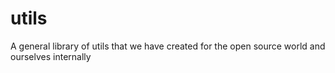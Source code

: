 # utils
A general library of utils that we have created for the open source world and ourselves internally
